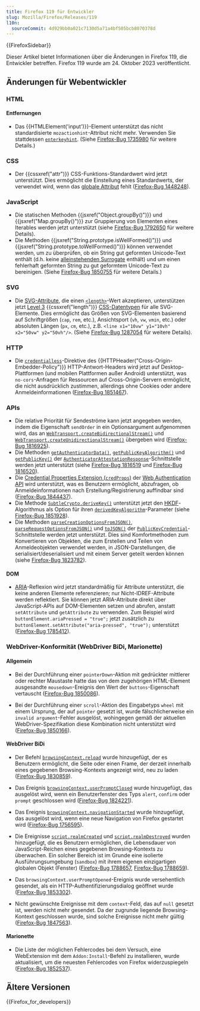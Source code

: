```yaml
---
title: Firefox 119 für Entwickler
slug: Mozilla/Firefox/Releases/119
l10n:
  sourceCommit: 4d929bb0a021c7130d5a71a4bf505bcb8070378d
---
```


{{FirefoxSidebar}}

Dieser Artikel bietet Informationen über die Änderungen in Firefox 119, die Entwickler betreffen. Firefox 119 wurde am 24. Oktober 2023 veröffentlicht.

## Änderungen für Webentwickler

### HTML

#### Entfernungen

- Das {{HTMLElement('input')}}-Element unterstützt das nicht standardisierte `mozactionhint`-Attribut nicht mehr. Verwenden Sie stattdessen [`enterkeyhint`](/de/docs/Web/HTML/Global_attributes/enterkeyhint). (Siehe [Firefox-Bug 1735980](https://bugzil.la/1735980) für weitere Details.)

### CSS

- Der {{cssxref("attr")}} CSS-Funktions-Standardwert wird jetzt unterstützt. Dies ermöglicht die Einstellung eines Standardwerts, der verwendet wird, wenn das [globale Attribut](/de/docs/Web/HTML/Global_attributes) fehlt ([Firefox-Bug 1448248](https://bugzil.la/1448248)).

### JavaScript

- Die statischen Methoden {{jsxref("Object.groupBy()")}} und {{jsxref("Map.groupBy()")}} zur Gruppierung von Elementen eines Iterables werden jetzt unterstützt (siehe [Firefox-Bug 1792650](https://bugzil.la/1792650) für weitere Details).
- Die Methoden {{jsxref("String.prototype.isWellFormed()")}} und {{jsxref("String.prototype.toWellFormed()")}} können verwendet werden, um zu überprüfen, ob ein String gut geformten Unicode-Text enthält (d.h. keine [alleinstehenden Surrogate](/de/docs/Web/JavaScript/Reference/Global_Objects/String#utf-16_characters_unicode_code_points_and_grapheme_clusters) enthält) und um einen fehlerhaft geformten String zu gut geformtem Unicode-Text zu bereinigen. (Siehe [Firefox-Bug 1850755](https://bugzil.la/1850755) für weitere Details.)

### SVG

- Die [SVG-Attribute](/de/docs/Web/SVG/Attribute), die einen [`<length>`](/de/docs/Web/SVG/Content_type#length)-Wert akzeptieren, unterstützen jetzt [Level 3](https://www.w3.org/TR/css-values-3/#lengths) {{cssxref("length")}} [CSS-Datentypen](/de/docs/Web/CSS/CSS_Values_and_Units/CSS_data_types) für alle SVG-Elemente. Dies ermöglicht das Größen von SVG-Elementen basierend auf Schriftgrößen (`cap`, `rem`, etc.), Ansichtsport (`vh`, `vw`, `vmin`, etc.) oder absoluten Längen (`px`, `cm`, etc.), z.B. `<line x1="10vw" y1="10vh" x2="50vw" y2="50vh"/>`. (Siehe [Firefox-Bug 1287054](https://bugzil.la/1287054) für weitere Details).

### HTTP

- Die [`credentialless`](/de/docs/Web/HTTP/Reference/Headers/Cross-Origin-Embedder-Policy#credentialless)-Direktive des {{HTTPHeader("Cross-Origin-Embedder-Policy")}} HTTP-Antwort-Headers wird jetzt auf Desktop-Plattformen (und mobilen Plattformen außer Android) unterstützt, was `no-cors`-Anfragen für Ressourcen auf Cross-Origin-Servern ermöglicht, die nicht ausdrücklich zustimmen, allerdings ohne Cookies oder andere Anmeldeinformationen ([Firefox-Bug 1851467](https://bugzil.la/1851467)).

### APIs

- Die relative Priorität für Sendeströme kann jetzt angegeben werden, indem die Eigenschaft `sendOrder` in ein Optionsargument aufgenommen wird, das an [`WebTransport.createBidirectionalStream()`](/de/docs/Web/API/WebTransport/createBidirectionalStream) und [`WebTransport.createUnidirectionalStream()`](/de/docs/Web/API/WebTransport/createUnidirectionalStream) übergeben wird ([Firefox-Bug 1816925](https://bugzil.la/1816925)).
- Die Methoden [`getAuthenticatorData()`](/de/docs/Web/API/AuthenticatorAttestationResponse/getAuthenticatorData), [`getPublicKeyAlgorithm()`](/de/docs/Web/API/AuthenticatorAttestationResponse/getPublicKeyAlgorithm) und [`getPublicKey()`](/de/docs/Web/API/AuthenticatorAttestationResponse/getPublicKey) der [`AuthenticatorAttestationResponse`](/de/docs/Web/API/AuthenticatorAttestationResponse)-Schnittstelle werden jetzt unterstützt (siehe [Firefox-Bug 1816519](https://bugzil.la/1816519) und [Firefox-Bug 1816520](https://bugzil.la/1816520)).
- Die [Credential Properties Extension (`credProps`)](/de/docs/Web/API/Web_Authentication_API/WebAuthn_extensions#credprops) der [Web Authentication API](/de/docs/Web/API/Web_Authentication_API) wird unterstützt, was es Benutzern ermöglicht, abzufragen, ob Anmeldeinformationen nach Erstellung/Registrierung auffindbar sind ([Firefox-Bug 1844437](https://bugzil.la/1844437)).
- Die Methode [`SubtleCrypto.deriveKey()`](/de/docs/Web/API/SubtleCrypto/deriveKey) unterstützt jetzt den [HKDF](/de/docs/Web/API/SubtleCrypto/deriveKey#hkdf)-Algorithmus als Option für ihren [`derivedKeyAlgorithm`](/de/docs/Web/API/SubtleCrypto/deriveKey#derivedkeyalgorithm)-Parameter (siehe [Firefox-Bug 1851928](https://bugzil.la/1851928)).
- Die Methoden [`parseCreationOptionsFromJSON()`](/de/docs/Web/API/PublicKeyCredential/parseCreationOptionsFromJSON_static), [`parseRequestOptionsFromJSON()`](/de/docs/Web/API/PublicKeyCredential/parseRequestOptionsFromJSON_static) und [`toJSON()`](/de/docs/Web/API/PublicKeyCredential/toJSON) der [`PublicKeyCredential`](/de/docs/Web/API/PublicKeyCredential)-Schnittstelle werden jetzt unterstützt. Dies sind Komfortmethoden zum Konvertieren von Objekten, die zum Erstellen und Teilen von Anmeldeobjekten verwendet werden, in JSON-Darstellungen, die serialisiert/deserialisiert und mit einem Server geteilt werden können (siehe [Firefox-Bug 1823782](https://bugzil.la/1823782)).

#### DOM

- [ARIA](/de/docs/Web/Accessibility/ARIA)-Reflexion wird jetzt standardmäßig für Attribute unterstützt, die keine anderen Elemente referenzieren; nur Nicht-IDREF-Attribute werden reflektiert. Sie können jetzt ARIA-Attribute direkt über JavaScript-APIs auf DOM-Elementen setzen und abrufen, anstatt `setAttribute` und `getAttribute` zu verwenden. Zum Beispiel wird `buttonElement.ariaPressed = "true";` jetzt zusätzlich zu `buttonElement.setAttribute("aria-pressed", "true");` unterstützt ([Firefox-Bug 1785412](https://bugzil.la/1785412)).

### WebDriver-Konformität (WebDriver BiDi, Marionette)

#### Allgemein

- Bei der Durchführung einer `pointerDown`-Aktion mit gedrückter mittlerer oder rechter Maustaste hatte das von dem zugehörigen HTML-Element ausgesandte `mousedown`-Ereignis den Wert der `buttons`-Eigenschaft vertauscht ([Firefox-Bug 1850086](https://bugzil.la/1850086)).

- Bei der Durchführung einer `scroll`-Aktion des Eingabetyps `wheel` mit einem Ursprung, der auf `pointer` gesetzt ist, wurde fälschlicherweise ein `invalid argument`-Fehler ausgelöst, wohingegen gemäß der aktuellen WebDriver-Spezifikation diese Kombination nicht unterstützt wird ([Firefox-Bug 1850166](https://bugzil.la/1850166)).

#### WebDriver BiDi

- Der Befehl [`browsingContext.reload`](https://w3c.github.io/webdriver-bidi/#command-browsingContext-reload) wurde hinzugefügt, der es Benutzern ermöglicht, die Seite oder einen Frame, der derzeit innerhalb eines gegebenen Browsing-Kontexts angezeigt wird, neu zu laden ([Firefox-Bug 1830859](https://bugzil.la/1830859)).

- Das Ereignis [`browsingContext.userPromptClosed`](https://w3c.github.io/webdriver-bidi/#event-browsingContext-userPromptClosed) wurde hinzugefügt, das ausgelöst wird, wenn ein Benutzerfenster des Typs `alert`, `confirm` oder `prompt` geschlossen wird ([Firefox-Bug 1824221](https://bugzil.la/1824221)).

- Das Ereignis [`browsingContext.navigationStarted`](https://w3c.github.io/webdriver-bidi/#event-browsingContext-navigationStarted) wurde hinzugefügt, das ausgelöst wird, wenn eine neue Navigation von Firefox gestartet wird ([Firefox-Bug 1756595](https://bugzil.la/1756595)).

- Die Ereignisse [`script.realmCreated`](https://w3c.github.io/webdriver-bidi/#event-script-realmCreated) und [`script.realmDestroyed`](https://w3c.github.io/webdriver-bidi/#event-script-realmDestroyed) wurden hinzugefügt, die es Benutzern ermöglichen, die Lebensdauer von JavaScript-Reichen eines gegebenen Browsing-Kontexts zu überwachen. Ein solcher Bereich ist im Grunde eine isolierte Ausführungsumgebung (`sandbox`) mit ihrem eigenen einzigartigen globalen Objekt (Fenster) ([Firefox-Bug 1788657](https://bugzil.la/1788657), [Firefox-Bug 1788659](https://bugzil.la/1788659)).

- Das `browsingContext.userPromptOpened`-Ereignis wurde versehentlich gesendet, als ein HTTP-Authentifizierungsdialog geöffnet wurde ([Firefox-Bug 1853302](https://bugzil.la/1853302)).

- Nicht gewünschte Ereignisse mit dem `context`-Feld, das auf `null` gesetzt ist, werden nicht mehr gesendet. Da der zugrunde liegende Browsing-Kontext geschlossen wurde, sind solche Ereignisse nicht mehr gültig ([Firefox-Bug 1847563](https://bugzil.la/1847563)).

#### Marionette

- Die Liste der möglichen Fehlercodes bei dem Versuch, eine WebExtension mit dem `Addon:Install`-Befehl zu installieren, wurde aktualisiert, um die neuesten Fehlercodes von Firefox widerzuspiegeln ([Firefox-Bug 1852537](https://bugzil.la/1852537)).

## Ältere Versionen

{{Firefox_for_developers}}
